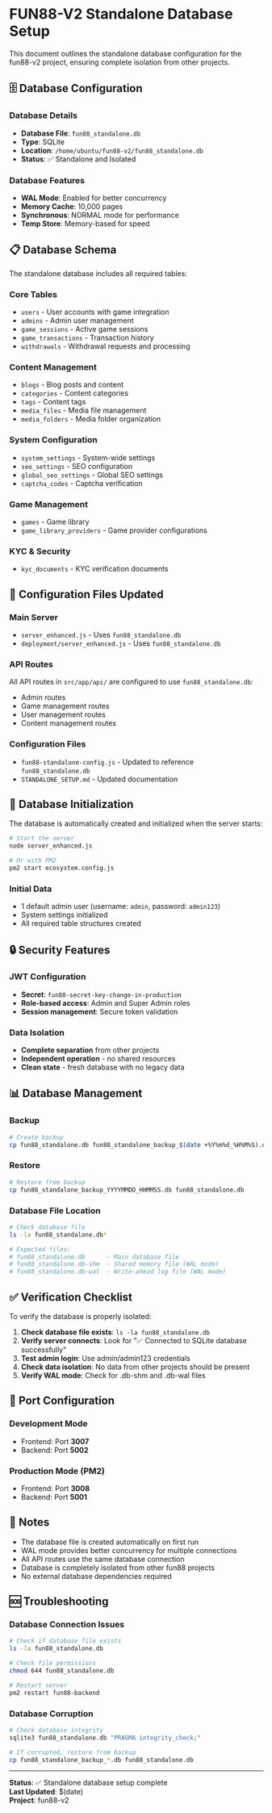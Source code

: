 # FUN88-V2 Standalone Database Setup

This document outlines the standalone database configuration for the fun88-v2 project, ensuring complete isolation from other projects.

## 🗄️ Database Configuration

### Database Details
- **Database File**: `fun88_standalone.db`
- **Type**: SQLite
- **Location**: `/home/ubuntu/fun88-v2/fun88_standalone.db`
- **Status**: ✅ Standalone and Isolated

### Database Features
- **WAL Mode**: Enabled for better concurrency
- **Memory Cache**: 10,000 pages
- **Synchronous**: NORMAL mode for performance
- **Temp Store**: Memory-based for speed

## 📋 Database Schema

The standalone database includes all required tables:

### Core Tables
- `users` - User accounts with game integration
- `admins` - Admin user management
- `game_sessions` - Active game sessions
- `game_transactions` - Transaction history
- `withdrawals` - Withdrawal requests and processing

### Content Management
- `blogs` - Blog posts and content
- `categories` - Content categories
- `tags` - Content tags
- `media_files` - Media file management
- `media_folders` - Media folder organization

### System Configuration
- `system_settings` - System-wide settings
- `seo_settings` - SEO configuration
- `global_seo_settings` - Global SEO settings
- `captcha_codes` - Captcha verification

### Game Management
- `games` - Game library
- `game_library_providers` - Game provider configurations

### KYC & Security
- `kyc_documents` - KYC verification documents

## 🔧 Configuration Files Updated

### Main Server
- `server_enhanced.js` - Uses `fun88_standalone.db`
- `deployment/server_enhanced.js` - Uses `fun88_standalone.db`

### API Routes
All API routes in `src/app/api/` are configured to use `fun88_standalone.db`:
- Admin routes
- Game management routes
- User management routes
- Content management routes

### Configuration Files
- `fun88-standalone-config.js` - Updated to reference `fun88_standalone.db`
- `STANDALONE_SETUP.md` - Updated documentation

## 🚀 Database Initialization

The database is automatically created and initialized when the server starts:

```bash
# Start the server
node server_enhanced.js

# Or with PM2
pm2 start ecosystem.config.js
```

### Initial Data
- 1 default admin user (username: `admin`, password: `admin123`)
- System settings initialized
- All required table structures created

## 🔒 Security Features

### JWT Configuration
- **Secret**: `fun88-secret-key-change-in-production`
- **Role-based access**: Admin and Super Admin roles
- **Session management**: Secure token validation

### Data Isolation
- **Complete separation** from other projects
- **Independent operation** - no shared resources
- **Clean state** - fresh database with no legacy data

## 📊 Database Management

### Backup
```bash
# Create backup
cp fun88_standalone.db fun88_standalone_backup_$(date +%Y%m%d_%H%M%S).db
```

### Restore
```bash
# Restore from backup
cp fun88_standalone_backup_YYYYMMDD_HHMMSS.db fun88_standalone.db
```

### Database File Location
```bash
# Check database file
ls -la fun88_standalone.db*

# Expected files:
# fun88_standalone.db      - Main database file
# fun88_standalone.db-shm  - Shared memory file (WAL mode)
# fun88_standalone.db-wal  - Write-ahead log file (WAL mode)
```

## ✅ Verification Checklist

To verify the database is properly isolated:

1. **Check database file exists**: `ls -la fun88_standalone.db`
2. **Verify server connects**: Look for "✅ Connected to SQLite database successfully"
3. **Test admin login**: Use admin/admin123 credentials
4. **Check data isolation**: No data from other projects should be present
5. **Verify WAL mode**: Check for .db-shm and .db-wal files

## 🔄 Port Configuration

### Development Mode
- Frontend: Port **3007**
- Backend: Port **5002**

### Production Mode (PM2)
- Frontend: Port **3008**
- Backend: Port **5001**

## 📝 Notes

- The database file is created automatically on first run
- WAL mode provides better concurrency for multiple connections
- All API routes use the same database connection
- Database is completely isolated from other fun88 projects
- No external database dependencies required

## 🆘 Troubleshooting

### Database Connection Issues
```bash
# Check if database file exists
ls -la fun88_standalone.db

# Check file permissions
chmod 644 fun88_standalone.db

# Restart server
pm2 restart fun88-backend
```

### Database Corruption
```bash
# Check database integrity
sqlite3 fun88_standalone.db "PRAGMA integrity_check;"

# If corrupted, restore from backup
cp fun88_standalone_backup_*.db fun88_standalone.db
```

---

**Status**: ✅ Standalone database setup complete  
**Last Updated**: $(date)  
**Project**: fun88-v2
